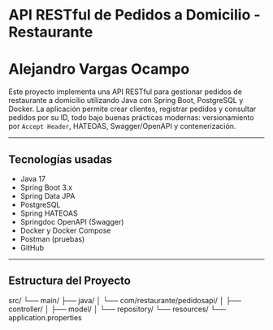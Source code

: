 #  API RESTful de Pedidos a Domicilio - Restaurante
# Alejandro Vargas Ocampo


Este proyecto implementa una API RESTful para gestionar pedidos de restaurante a domicilio utilizando Java con Spring Boot, PostgreSQL y Docker. La aplicación permite crear clientes, registrar pedidos y consultar pedidos por su ID, todo bajo buenas prácticas modernas: versionamiento por `Accept Header`, HATEOAS, Swagger/OpenAPI y contenerización.

---

##  Tecnologías usadas

- Java 17
- Spring Boot 3.x
- Spring Data JPA
- PostgreSQL
- Spring HATEOAS
- Springdoc OpenAPI (Swagger)
- Docker y Docker Compose
- Postman (pruebas)
- GitHub

---

##  Estructura del Proyecto
src/
└── main/
    ├── java/
    │   └── com/restaurante/pedidosapi/
    │       ├── controller/
    │       ├── model/
    │       └── repository/
    └── resources/
        └── application.properties




